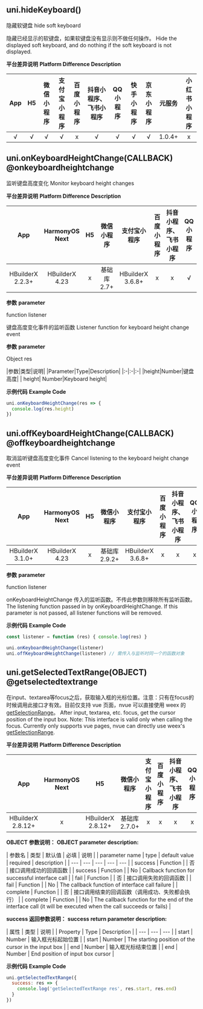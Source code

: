 ## uni.hideKeyboard()

隐藏软键盘
hide soft keyboard

隐藏已经显示的软键盘，如果软键盘没有显示则不做任何操作。
Hide the displayed soft keyboard, and do nothing if the soft keyboard is not displayed.

**平台差异说明**
**Platform Difference Description**

|App|H5|微信小程序|支付宝小程序|百度小程序|抖音小程序、飞书小程序|QQ小程序|快手小程序|京东小程序|元服务|小红书小程序|
|:-:|:-:|:-:|:-:|:-:|:-:|:-:|:-:|:-:|:-:|:-:|
|√|√|√|√|x|√|√|√|√|1.0.4+|x|

<!-- UNIAPPAPIJSON.hideKeyboard.compatibility -->

## uni.onKeyboardHeightChange(CALLBACK) @onkeyboardheightchange

监听键盘高度变化
Monitor keyboard height changes

**平台差异说明**
**Platform Difference Description**

|App|HarmonyOS Next|H5|微信小程序|支付宝小程序|百度小程序|抖音小程序、飞书小程序|QQ小程序|快手小程序|京东小程序|元服务|小红书小程序|
|:-:|:-:|:-:|:-:|:-:|:-:|:-:|:-:|:-:|:-:|:-:|:-:|
|HBuilderX 2.2.3+|HBuilderX 4.23|x|基础库2.7+|HBuilderX 3.6.8+|x|x|√|√|√|1.0.4+|x|

**参数**
**parameter**

function listener

键盘高度变化事件的监听函数
Listener function for keyboard height change event

**参数**
**parameter**

Object res

|参数|类型|说明|
|Parameter|Type|Description|
|:-|:-|:-|
|height|Number|键盘高度|
| height| Number|Keyboard height|

**示例代码**
**Example Code**

```js
uni.onKeyboardHeightChange(res => {
  console.log(res.height)
})
```

## uni.offKeyboardHeightChange(CALLBACK) @offkeyboardheightchange

取消监听键盘高度变化事件
Cancel listening to the keyboard height change event

**平台差异说明**
**Platform Difference Description**

|App|HarmonyOS Next|H5|微信小程序|支付宝小程序|百度小程序|抖音小程序、飞书小程序|QQ小程序|快手小程序|京东小程序|元服务|小红书小程序|
|:-:|:-:|:-:|:-:|:-:|:-:|:-:|:-:|:-:|:-:|:-:|:-:|
|HBuilderX 3.1.0+|HBuilderX 4.23|x|基础库2.9.2+|HBuilderX 3.6.8+|x|x|x|x|√|x|x|

**参数**
**parameter**

function listener

onKeyboardHeightChange 传入的监听函数。不传此参数则移除所有监听函数。
The listening function passed in by onKeyboardHeightChange. If this parameter is not passed, all listener functions will be removed.


**示例代码**
**Example Code**

```js
const listener = function (res) { console.log(res) }

uni.onKeyboardHeightChange(listener)
uni.offKeyboardHeightChange(listener) // 需传入与监听时同一个的函数对象
```

## uni.getSelectedTextRange(OBJECT) @getselectedtextrange

在input、textarea等focus之后，获取输入框的光标位置。注意：只有在focus的时候调用此接口才有效。目前仅支持 vue 页面，nvue 可以直接使用 weex 的 [getSelectionRange](https://weex.apache.org/zh/docs/components/input.html#getSelectionRange)。
After input, textarea, etc. focus, get the cursor position of the input box. Note: This interface is valid only when calling the focus. Currently only supports vue pages, nvue can directly use weex's [getSelectionRange](https://weex.apache.org/zh/docs/components/input.html#getSelectionRange).

**平台差异说明**
**Platform Difference Description**

|App|HarmonyOS Next|H5|微信小程序|支付宝小程序|百度小程序|抖音小程序、飞书小程序|QQ小程序|快手小程序|京东小程序|元服务|小红书小程序|
|:-:|:-:|:-:|:-:|:-:|:-:|:-:|:-:|:-:|:-:|:-:|:-:|
|HBuilderX 2.8.12+|x|HBuilderX 2.8.12+|基础库 2.7.0+|x|x|x|x|√|x|1.0.4+|x|

**OBJECT 参数说明：**
**OBJECT parameter description:**

| 参数名 | 类型 | 默认值 | 必填 | 说明 |
| parameter name | type | default value | required | description |
| --- | --- | --- | --- | --- |
| success | Function |  | 否 | 接口调用成功的回调函数 |
| success | Function | | No | Callback function for successful interface call |
| fail | Function |  | 否 | 接口调用失败的回调函数 |
| fail | Function | | No | The callback function of interface call failure |
| complete | Function |  | 否 | 接口调用结束的回调函数（调用成功、失败都会执行） |
| complete | Function | | No | The callback function for the end of the interface call (it will be executed when the call succeeds or fails) |

**success 返回参数说明：**
**success return parameter description:**

| 属性 | 类型 | 说明 |
| Property | Type | Description |
| --- | --- | --- |
| start | Number | 输入框光标起始位置 |
| start | Number | The starting position of the cursor in the input box |
| end | Number | 输入框光标结束位置 |
| end | Number | End position of input box cursor |

**示例代码**
**Example Code**

```js
uni.getSelectedTextRange({
  success: res => {
    console.log('getSelectedTextRange res', res.start, res.end)
  }
})
```

